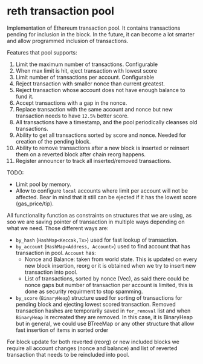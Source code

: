 # reth transaction pool

Implementation of Ethereum transaction pool. It contains transactions pending for inclusion in the block. In the future, it can become a lot smarter and allow programmed inclusion of transactions.

Features that pool supports:
1. Limit the maximum number of transactions. Configurable
2. When max limit is hit, eject transaction with lowest score  
3. Limit number of transactions per account. Configurable
4. Reject transaction with smaller nonce than current greatest.
5. Reject transaction whose account does not have enough balance to fund it.
6. Accept transactions with a gap in the nonce.
7. Replace transaction with the same account and nonce but new transaction needs to have `12.5%` better score.
8. All transactions have a timestamp, and the pool periodically cleanses old transactions.
9. Ability to get all transactions sorted by score and nonce. Needed for creation of the pending block.
10. Ability to remove transactions after a new block is inserted or reinsert them on a reverted block after chain reorg happens.
11. Register announcer to track all inserted/removed transactions.


TODO:
* Limit pool by memory.
* Allow to configure `local` accounts where limit per account will not be affected. Bear in mind that it still can be ejected if it has the lowest score (gas_price/tip).

All functionality function as constraints on structures that we are using, as soo we are saving pointer of transaction in multiple ways depending on what we need. Those different ways are:
* `by_hash` (`HashMap<Keccak,Tx>`) used for fast lookup of transaction.
* `by_account` (`HashMap<Address, Account>`) used to find account that has transaction in pool. `Account` has:
    * Nonce and Balance: taken from world state. This is updated on every new block insertion, reorg or it is obtained when we try to insert new transaction into pool.
    * List of transactions, sorted by nonce (Vec<Tx>), as said there could be nonce gaps but number of transaction per account is limited, this is done as security requirment to stop spamming. 
* `by_score` (`BinaryHeap`) structure used for sorting of transactions for pending block and ejecting lowest scored transaction. Removed transaction hashes are temporarily saved in `for_removal` list and when `BinaryHeap` is recreated they are removed. In this case, it is BinaryHeap but in general, we could use BTreeMap or any other structure that allow fast insertion of items in sorted order


For block update for both reverted (reorg) or new included blocks we require all account changes (nonce and balance) and list of reverted transaction that needs to be reincluded into pool.